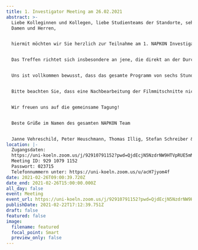 ```yaml
---
title: 1. Investigator Meeting am 26.02.2021
abstract: >-
  Liebe Kolleginnen und Kollegen, liebe Studienteams der Standorte, sehr geehrte
  Damen und Herren,


  hiermit möchten wir Sie herzlich zur Teilnahme am 1. NAPKON Investigator Meeting am 26.02.2021, 10:00 - 16:00 Uhr, einladen. Das Programm basiert auf den häufig gestellten Fragen bei der konkreten Umsetzung der Plattformen, auf Ihrem Feedback und Ihren Wünschen, die uns in den letzten 6 Wochen erreicht haben. Sie finden im Anhang den Flyer mit den Programmpunkten, sowie eine Kalenderdatei einschließlich Einwahldaten.


  Das Treffen richtet sich insbesondere an jene, die direkt an der Durchführung der verschiedenen NAPKON Plattformen an den Standorten mitwirken. Neben praxisnaher Diskussion der verschiedenen Prozesse sollen außerdem die Fortschritte bei der Erarbeitung der Nutzungsprozesse und der Studiengovernance im Mittelpunkt zu stehen, um die größtmögliche Transparenz in diesem komplexen Projekt herzustellen.


  Uns ist vollkommen bewusst, dass das gesamte Programm von sechs Stunden im klinischen Alltag schwer unterzubekommen sind. Wir werden die Vorträge und die Diskussion aufzeichnen und im internen Bereich von NAPKON zur Verfügung stellen. Natürlich können Sie sich auch gezielt zu einzelnen Vorträgen einwählen, die Ihre Interessen und Fragen widerspiegeln.


  Bitte beachten Sie, dass eine Nachbearbeitung der Filmmitschnitte nicht erfolgt. Falls Sie mit einer Aufzeichnung nicht einverstanden sind, können Sie sich durch Abschalten der Kamera und Verwendung eines Aliasnamens anonymisieren, oder alternativ die Aufzeichnungen im Nachgang der Veranstaltung betrachten.


  Wir freuen uns auf die gemeinsame Tagung!


  Beste Grüße im Namen des gesamten NAPKON Team


  Janne Vehreschild, Peter Heuschmann, Thomas Illig, Stefan Schreiber & Martin Witzenrath
location: |-
  Zugangsdaten:
  https://uni-koeln.zoom.us/j/92910791152?pwd=QjdEcjN5NzdrNW9HTVpRUE5mMTlNZz09
  Meeting ID: 929 1079 1152
  Passwort: 023715
  Telefonnummern unter: https://uni-koeln.zoom.us/u/acH7jyom4f
date: 2021-02-26T09:00:39.720Z
date_end: 2021-02-26T15:00:00.000Z
all_day: false
event: Meeting
event_url: https://uni-koeln.zoom.us/j/92910791152?pwd=QjdEcjN5NzdrNW9HTVpRUE5mMTlNZz09
publishDate: 2021-02-22T17:12:39.751Z
draft: false
featured: false
image:
  filename: featured
  focal_point: Smart
  preview_only: false
---
```

